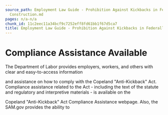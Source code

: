 ```yaml
---
source_path: Employment Law Guide - Prohibition Against Kickbacks in Federally Funded
  Construction.md
pages: n/a-n/a
chunk_id: 11c2eec11a34bcf9c7252eff8fd61bb1f67d5ca7
title: Employment Law Guide - Prohibition Against Kickbacks in Federally Funded Construction
---
```

# Compliance Assistance Available

The Department of Labor provides employers, workers, and others with clear and easy-to-access information

and assistance on how to comply with the Copeland "Anti-Kickback" Act. Compliance assistance related to the Act - including the text of the statute and regulatory and interpretive materials - is available on the

Copeland "Anti-Kickback" Act Compliance Assistance webpage. Also, the SAM.gov provides the ability to

